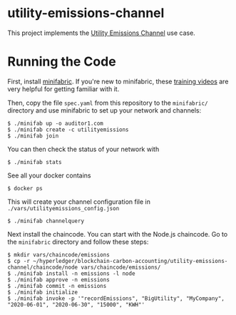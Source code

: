 # utility-emissions-channel

This project implements the [Utility Emissions Channel](https://wiki.hyperledger.org/display/CASIG/Utility+Emissions+Channel) use case.

Running the Code
================

First, install [minifabric](https://github.com/litong01/minifabric).  If you're new to minifabric, these [training videos](https://www.youtube.com/playlist?list=PL0MZ85B_96CExhq0YdHLPS5cmSBvSmwyO) are very helpful for getting familiar with it.

Then, copy the file ``spec.yaml`` from this repository to the ``minifabric/`` directory and use minifabric to set up your network and channels:

    $ ./minifab up -o auditor1.com
    $ ./minifab create -c utilityemissions
    $ ./minifab join

You can then check the status of your network with

    $ ./minifab stats

See all your docker contains

    $ docker ps

This will create your channel configuration file in ``./vars/utilityemissions_config.json``

    $ ./minifab channelquery

Next install the chaincode.  You can start with the Node.js chaincode.  Go to the ``minifabric`` directory and follow these steps:

    $ mkdir vars/chaincode/emissions
    $ cp -r ~/hyperledger/blockchain-carbon-accounting/utility-emissions-channel/chaincode/node vars/chaincode/emissions/
    $ ./minifab install -n emissions -l node
    $ ./minifab approve -n emissions
    $ ./minifab commit -n emissions
    $ ./minifab initialize
    $ ./minifab invoke -p '"recordEmissions", "BigUtility", "MyCompany", "2020-06-01", "2020-06-30", "15000", "KWH"'
  
